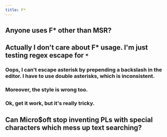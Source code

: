 ```yaml
---
title: F*
---
```


## Anyone uses F* other than MSR?
## Actually I don't care about F\* usage. I'm just testing regex escape for `*`
### Oops, I can't escape asterisk by prepending a backslash in the editor. I have to use double asterisks, which is inconsistent.
### Moreover, the style is wrong too.
### Ok, get it work, but it's really tricky.
## Can Micro$oft stop inventing PLs with special characters which mess up text searching?
